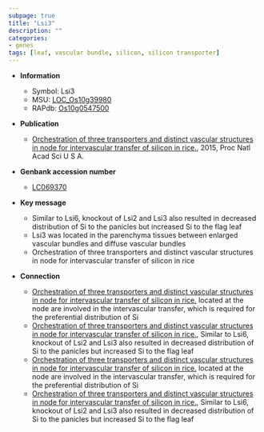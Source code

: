 ```yaml
---
subpage: true
title: "Lsi3"
description: ""
categories:
- genes
tags: [leaf, vascular bundle, silicon, silicon transporter]
---
```


* **Information**  
    + Symbol: Lsi3  
    + MSU: [LOC_Os10g39980](http://rice.plantbiology.msu.edu/cgi-bin/ORF_infopage.cgi?orf=LOC_Os10g39980)  
    + RAPdb: [Os10g0547500](http://rapdb.dna.affrc.go.jp/viewer/gbrowse_details/irgsp1?name=Os10g0547500)  

* **Publication**  
    + [Orchestration of three transporters and distinct vascular structures in node for intervascular transfer of silicon in rice.](http://www.ncbi.nlm.nih.gov/pubmed?term=Orchestration+of+three+transporters+and+distinct+vascular+structures+in+node+for+intervascular+transfer+of+silicon+in+rice.%5BTitle%5D), 2015, Proc Natl Acad Sci U S A.

* **Genbank accession number**  
    + [LC069370](http://www.ncbi.nlm.nih.gov/nuccore/LC069370)

* **Key message**  
    + Similar to Lsi6, knockout of Lsi2 and Lsi3 also resulted in decreased distribution of Si to the panicles but increased Si to the flag leaf
    + Lsi3 was located in the parenchyma tissues between enlarged vascular bundles and diffuse vascular bundles
    + Orchestration of three transporters and distinct vascular structures in node for  intervascular transfer of silicon in rice

* **Connection**  
    + [Orchestration of three transporters and distinct vascular structures in node for intervascular transfer of silicon in rice.](Lsi2,+Lsi3,+and+Lsi6) located at the node are involved in the intervascular transfer, which is required for the preferential distribution of Si
    + [Orchestration of three transporters and distinct vascular structures in node for intervascular transfer of silicon in rice.](http://www.ncbi.nlm.nih.gov/pubmed?term=Orchestration+of+three+transporters+and+distinct+vascular+structures+in+node+for+intervascular+transfer+of+silicon+in+rice.%5BTitle%5D), Similar to Lsi6, knockout of Lsi2 and Lsi3 also resulted in decreased distribution of Si to the panicles but increased Si to the flag leaf
    + [Orchestration of three transporters and distinct vascular structures in node for intervascular transfer of silicon in rice.](Lsi2,+Lsi3,+and+Lsi6) located at the node are involved in the intervascular transfer, which is required for the preferential distribution of Si
    + [Orchestration of three transporters and distinct vascular structures in node for intervascular transfer of silicon in rice.](http://www.ncbi.nlm.nih.gov/pubmed?term=Orchestration+of+three+transporters+and+distinct+vascular+structures+in+node+for+intervascular+transfer+of+silicon+in+rice.%5BTitle%5D), Similar to Lsi6, knockout of Lsi2 and Lsi3 also resulted in decreased distribution of Si to the panicles but increased Si to the flag leaf



